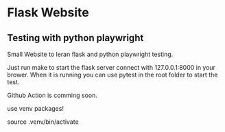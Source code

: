 # Flask Website 
## Testing with python playwright

Small Website to leran flask and python playwright testing.

Just run make to start the flask server connect with 127.0.0.1:8000 in your brower.
When it is running you can use pytest in the root folder to start the test.

Github Action is comming soon.


use venv packages!

source .venv/bin/activate

